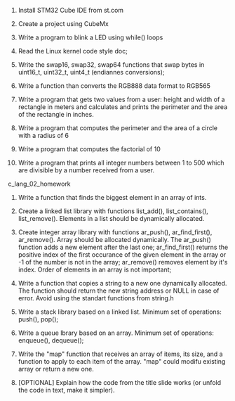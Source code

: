 
1. Install STM32 Cube IDE from st.com
2. Create a project using CubeMx
3. Write a program to blink a LED using while() loops


1. Read the Linux kernel code style doc;
2. Write the swap16, swap32, swap64 functions that swap bytes in uint16_t, uint32_t, uint4_t (endiannes conversions);
3. Write a function than converts the RGB888 data format to RGB565
4. Write a program that gets two values from a user: height and width of a rectangle in meters and calculates
and prints the perimeter and the area of the rectangle in inches.
5. Write a program that computes the perimeter and the area of a circle with a radius of 6
6. Write a  program that  computes the factorial of 10
7. Write a program that prints all integer numbers between 1 to 500 which are divisible by a number
received from a user.

c_lang_02_homework
1. Write a function that finds the biggest element in an array of ints.
2. Create a linked list library with functions list_add(), list_contains(), list_remove(). Elements in
a list should be dynamically allocated.
3. Create integer array library with functions ar_push(), ar_find_first(), ar_remove(). Array
should be allocated dynamically. The ar_push() function adds a new element after the last one;
ar_find_first() returns the positive index of the first occurance of the given element in the array or -1
of the number is not in the array; ar_remove() removes element by it's index. Order of elements in an
array is not important;

1. Write a function that copies a string to a new one dynamically allocated. The function should return the 
new string address or NULL in case of error. Avoid using the standart functions from string.h
2. Write a stack library based on a linked list. Minimum set of operations: push(), pop();
3. Write a queue lbrary based on an array. Minimum set of operations: enqueue(), dequeue();
4. Write the "map" function that receives an array of items, its size, and a function to apply to each item
of the array. "map" could modifu existing array or return a new one.
5. [OPTIONAL] Explain how the code from the title slide works (or unfold the code in text, make it simpler).
